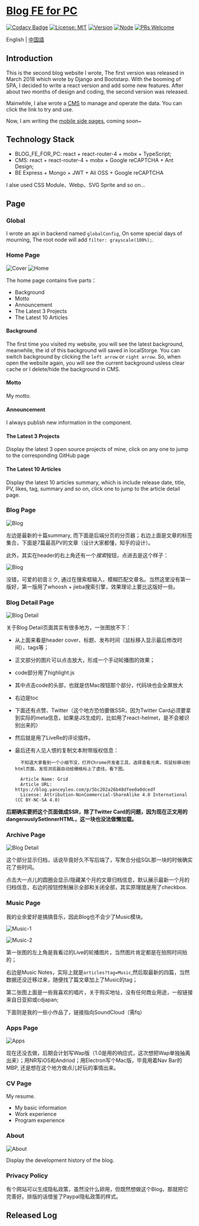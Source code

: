 # [Blog FE for PC](https://wwww.yanceyleo.com/)

[![Codacy Badge](https://api.codacy.com/project/badge/Grade/5b925ed8c8c64f379dea6f8b685a731b)](https://app.codacy.com/app/YanceyOfficial/BLOG_FE?utm_source=github.com&utm_medium=referral&utm_content=Yancey-Blog/BLOG_FE&utm_campaign=Badge_Grade_Dashboard)
[![License: MIT](https://img.shields.io/badge/License-MIT-green.svg)](https://opensource.org/licenses/MIT)
[![Version](https://img.shields.io/badge/version-2.1.1-blue.svg)](https://github.com/Yancey-Blog/BLOG_FE)
[![Node](https://img.shields.io/badge/node-%3E%3D8.0.0-green.svg)](https://github.com/Yancey-Blog/BLOG_FE)
[![PRs Welcome](https://img.shields.io/badge/PRs-welcome-green.svg)](https://github.com/Yancey-Blog/BLOG_FE/pulls)

English | [中国語](https://github.com/Yancey-Blog/BLOG_FE/blob/master/README.md)

## Introduction

This is the second blog website I wrote, The first version was released in March 2018 which wrote by Django and Bootstarp. With the booming of SPA, I decided to write a react version and add some new features. After about two months of design and coding, the second version was released.

Mainwhile, I alse wrote a [CMS](https://github.com/Yancey-Blog/BLOG_CMS/) to manage and operate the data. You can click the link to try and use.

Now, I am writing the [mobile side pages](https://github.com/Yancey-Blog/BLOG_WAP/), coming soon~

## Technology Stack

- BLOG_FE_FOR_PC: react + react-router-4 + mobx + TypeScript;
- CMS: react + react-router-4 + mobx + Google reCAPTCHA + Ant Design;
- BE Express + Mongo + JWT + Ali OSS + Google reCAPTCHA

I alse used CSS Module、Webp、SVG Sprite and so on...

## Page

### Global

I wrote an api in backend named `globalConfig`, On some special days of mourning, The root node will add `filter: grayscale(100%);`.

### Home Page

![Cover](https://yancey-assets.oss-cn-beijing.aliyuncs.com/Jietu20181017-174103%402x.jpg?x-oss-process=image/quality,Q_20)
![Home](https://yancey-assets.oss-cn-beijing.aliyuncs.com/Jietu20181017-174609@2x.jpg?x-oss-process=image/quality,Q_60)

The home page contains five parts：

- Background
- Motto
- Announcement
- The Latest 3 Projects
- The Latest 10 Articles

#### Background

The first time you visited my website, you will see the latest background, meanwhile, the id of this background will saved in localStorge. You can switch background by clicking the `left arrow` or `right arrow`. So, when open the website again, you will see the current background usless clear cache or I delete/hide the background in CMS.

#### Motto

My motto.

#### Announcement

I always publish new information in the component.

#### The Latest 3 Projects

Display the latest 3 open source projects of mine, click on any one to jump to the corresponding GitHub page

#### The Latest 10 Articles

Display the latest 10 articles summary, which is include release date, title, PV, likes, tag, summary and so on, click one to jump to the article detail page.

### Blog Page

![Blog](https://yancey-assets.oss-cn-beijing.aliyuncs.com/Jietu20181017-181438@2x.jpg?x-oss-process=image/quality,Q_60)

左边是最新的十篇summary, 而下面是后端分页的分页器；右边上面是文章的标签集合，下面是7篇最高PV的文章（设计大家都懂，知乎的设计）。

此外，其实在header的右上角还有一个*搜索*按钮，点进去是这个样子：

![Blog](https://yancey-assets.oss-cn-beijing.aliyuncs.com/Jietu20181017-181947.jpg?x-oss-process=image/quality,Q_60)

没错，可爱的初音ミク, 通过在搜索框输入，模糊匹配文章名。当然这里没有第一版好，第一版用了whoosh + jieba搜索引擎，效果理论上要比这版好一些。

### Blog Detail Page

![Blog Detail](https://yancey-assets.oss-cn-beijing.aliyuncs.com/Jietu20181017-182519@2x.jpg?x-oss-process=image/quality,Q_20)

关于Blog Detail页面其实有很多地方，一张图放不下：

- 从上面来看是header cover、标题、发布时间（鼠标移入显示最后修改时间）、tags等；
- 正文部分的图片可以点击放大，形成一个手动轮播图的效果；
- code部分用了highlight.js
- 其中点击code的头部，也就是仿Mac按钮那个部分，代码块也会全屏放大
- 右边是toc
- 下面还有点赞、Twitter（这个地方恐怕要做SSR，因为Twitter Card必须要拿到实际的meta信息，如果是JS生成的，比如用了react-helmet，是不会被识别出来的）
- 然后就是用了LiveRe的评论插件。
- 最后还有人见人恨的复制文本附带版权信息：

        不知道大家看到一个小细节没，打开Chrome开发者工具，选择查看元素，将鼠标移动到html页面，发现浏览器自动给栅格标上了虚线，看下图。

        Article Name: Grid
        Article URL: https://blog.yanceyleo.com/p/5bc202a26b48dfee0a0dcedf
        License: Attribution-NonCommercial-ShareAlike 4.0 International (CC BY-NC-SA 4.0)



**后期确实要把这个页面做成SSR，除了Twitter Card的问题，因为现在正文用的dangerouslySetInnerHTML，这一块也没法做懒加载。**

### Archive Page

![Blog Detail](https://yancey-assets.oss-cn-beijing.aliyuncs.com/Jietu20181017-183530@2x.jpg?x-oss-process=image/quality,Q_60)

这个部分显示归档，话说毕竟好久不写后端了，写聚合分组SQL那一块的时候确实花了些时间。

点击大一点儿的圆圈会显示/隐藏某个月的文章归档信息，默认展示最新一个月的归档信息，右边的按钮控制展示全部和关闭全部，其实原理就是用了checkbox.

### Music Page

我的业余爱好是搞搞音乐，因此Blog也不会少了Music模块。

![Music-1](https://yancey-assets.oss-cn-beijing.aliyuncs.com/Jietu20181017-184221%402x.jpg?x-oss-process=image/quality,Q_60)

![Music-2](https://yancey-assets.oss-cn-beijing.aliyuncs.com/Jietu20181017-184130@2x.jpg?x-oss-process=image/quality,Q_10)

第一张图的左上角是我看过的Live的轮播图片，当然图片肯定都是在拍照时间拍的；

右边是Music Notes，实际上就是`articles?tag=Music`,然后取最新的四篇，当然数据还没迁移过来，随便找了篇文章加上了Music的tag；

第二张图上面是一些我喜欢的唱片，关于购买地址，没有任何商业用途，一般链接来自日亚抑或cdjapan;

下面则是我的一些小作品了，链接指向SoundCloud（需fq）

### Apps Page

![Apps](https://yancey-assets.oss-cn-beijing.aliyuncs.com/Jietu20181017-185001@2x.jpg?x-oss-process=image/quality,Q_60)

现在还没去做，后期会计划写Wap版（1.0是用的响应式，这次想把Wap单独抽离出来）；用NR写iOS和Andriod；用Electron写个Mac版，毕竟用着Nav Bar的MBP, 还是想在这个地方做点儿好玩的事情出来。

### CV Page

My resume.

- My basic information
- Work experience
- Program experience

### About

![About](https://yancey-assets.oss-cn-beijing.aliyuncs.com/Jietu20181017-185855@2x.jpg?x-oss-process=image/quality,Q_10)

Display the development history of the blog. 

### Privacy Policy

有个网站可以生成隐私政策，虽然没什么卵用，但既然想做这个Blog，那就把它完善好。排版的话借鉴了Paypal隐私政策的样式。

## Released Log


